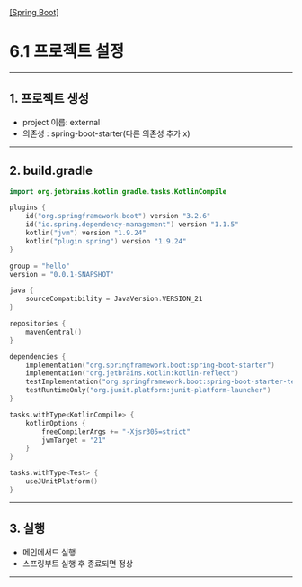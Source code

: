 <nav>
    <a href="../.." target="_blank">[Spring Boot]</a>
</nav>

# 6.1 프로젝트 설정

---

## 1. 프로젝트 생성
- project 이름: external
- 의존성 : spring-boot-starter(다른 의존성 추가 x)

---

## 2. build.gradle
```kotlin
import org.jetbrains.kotlin.gradle.tasks.KotlinCompile

plugins {
    id("org.springframework.boot") version "3.2.6"
    id("io.spring.dependency-management") version "1.1.5"
    kotlin("jvm") version "1.9.24"
    kotlin("plugin.spring") version "1.9.24"
}

group = "hello"
version = "0.0.1-SNAPSHOT"

java {
    sourceCompatibility = JavaVersion.VERSION_21
}

repositories {
    mavenCentral()
}

dependencies {
    implementation("org.springframework.boot:spring-boot-starter")
    implementation("org.jetbrains.kotlin:kotlin-reflect")
    testImplementation("org.springframework.boot:spring-boot-starter-test")
    testRuntimeOnly("org.junit.platform:junit-platform-launcher")
}

tasks.withType<KotlinCompile> {
    kotlinOptions {
        freeCompilerArgs += "-Xjsr305=strict"
        jvmTarget = "21"
    }
}

tasks.withType<Test> {
    useJUnitPlatform()
}
```

---

## 3. 실행
- 메인메서드 실행
- 스프링부트 실행 후 종료되면 정상

---

